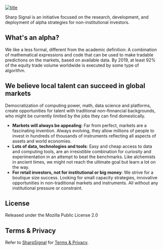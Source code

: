 [![title](https://uploads-ssl.webflow.com/60bf980093a9f42751201f48/629124f350af2e9f741cc496_name_yellow-removebg-preview.png)](https://www.sharpsignal.co)

Sharp Signal is an initiative focused on the research, development, and deployment of alpha strategies for non-institutional investors. 

## What's an alpha?
We like a less formal, different from the academic definition: A combination of mathematical expressions and code that can 
be used to make tradable predictions on the markets, based on available data. By 2019, at least 92% of the equity trade 
volume worldwide is executed by some type of algorithm.

## We believe local talent can succeed in global markets
Democratization of computing power, math, data science and platforms, create opportunities for talent with traditional non-finnancial backgrounds, 
who might be currently limited by the jobs they can find domestically.

 - **Markets will always be appealing**: Far from perfect, markets are a fascinating invention. Always evolving, they allow millions of people to invest in 
 hundreds of thousands of instruments reflecting all aspects of assets and world economies.
 - **Lots of data, technologies and tools**: Easy and cheap access to data and computing tools, are an irresistible combination for curiosity and experimentation
 in an attempt to beat the benchmarks. Like alchemists in ancient times, we might not reach the ultimate goal but learn a lot on the way.
 - **For retail investors, not for institutional or big money**: We strive for a boutique size success. Looking for small capacity strategies, 
 innovative opportunities in non-traditional markets and instruments. All without any institutional pressure or constraint.

## License
Released under the Mozilla Public License 2.0

## Terms & Privacy
Refer to [SharpSignal](https://www.sharpsignal.co/) for [Terms & Privacy](https://www.sharpsignal.co/terms-and-privacy).
